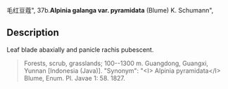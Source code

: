 毛红豆蔻",
37b.**Alpinia galanga var. pyramidata** (Blume) K. Schumann",

## Description
Leaf blade abaxially and panicle rachis pubescent.

> Forests, scrub, grasslands; 100--1300 m. Guangdong, Guangxi, Yunnan [Indonesia (Java)].
  "Synonym": "&lt;I&gt; Alpinia pyramidata&lt;/I&gt; Blume, Enum. Pl. Javae 1: 58. 1827.
